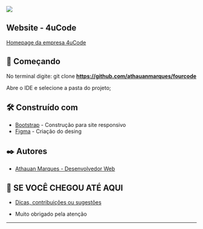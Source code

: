 ![](https://github.com/athauanmarques/fourcode/blob/master/doc/.github/4uCodeGithub.png)

## Website - 4uCode

[Homepage da empresa 4uCode](http://4ucode.com.br/)

## 🚀 Começando

No terminal digite: git clone **https://github.com/athauanmarques/fourcode**

Abre o IDE e selecione a pasta do projeto;


## 🛠️ Construído com

* [Bootstrap](https://getbootstrap.com/) - Construção para site responsivo 
* [Figma](https://www.figma.com/) - Criação do desing

## ✒️ Autores

* [Athauan Marques - Desenvolvedor Web](https://github.com/athauanmarques)


## 🎁 SE VOCÊ CHEGOU ATÉ AQUI
* [Dicas, contribuições ou sugestões](https://github.com/athauanmarques/fourcode/issues) 

* Muito obrigado pela atenção


---
